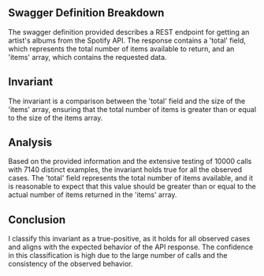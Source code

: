 ## Swagger Definition Breakdown
The swagger definition provided describes a REST endpoint for getting an artist's albums from the Spotify API. The response contains a 'total' field, which represents the total number of items available to return, and an 'items' array, which contains the requested data.

## Invariant
The invariant is a comparison between the 'total' field and the size of the 'items' array, ensuring that the total number of items is greater than or equal to the size of the items array.

## Analysis
Based on the provided information and the extensive testing of 10000 calls with 7140 distinct examples, the invariant holds true for all the observed cases. The 'total' field represents the total number of items available, and it is reasonable to expect that this value should be greater than or equal to the actual number of items returned in the 'items' array.

## Conclusion
I classify this invariant as a true-positive, as it holds for all observed cases and aligns with the expected behavior of the API response. The confidence in this classification is high due to the large number of calls and the consistency of the observed behavior.
